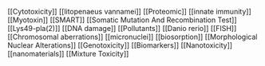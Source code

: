 [[Cytotoxicity]]
[[litopenaeus vannamei]]
[[Proteomic]]
[[innate immunity]]
[[Myotoxin]]
[[SMART]]
[[Somatic Mutation And Recombination Test]]
[[Lys49-pla(2)]]
[[DNA damage]]
[[Pollutants]]
[[Danio rerio]]
[[FISH]]
[[Chromosomal aberrations]]
[[micronuclei]]
[[biosorption]]
[[Morphological Nuclear Alterations]]
[[Genotoxicity]]
[[Biomarkers]]
[[Nanotoxicity]]
[[nanomaterials]]
[[Mixture Toxicity]]
